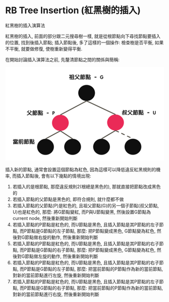 # RB Tree Insertion \(紅黑樹的插入\)

紅黑樹的插入演算法

紅黑樹的插入, 前面的部分跟二元搜尋樹一樣, 就是從根節點向下尋找節點要插入的位置, 找到後插入節點; 插入節點後, 多了這樣的一個操作: 檢查樹是否平衡, 如果不平衡, 就要做修復, 使樹重新變得平衡.

在開始討論插入演算法之前, 先釐清節點之間的關係與簡稱:

![](assets/rbtree-3.png)

插入新的節點, 通常會設置這個節點為紅色, 因為這樣可以降低違反紅黑規則的機率, 而插入節點後, 會有以下幾點的情境出現:

1. 若插入的是根節點, 那麼違反規則2\(根總是黑色的\), 那就直接把節點改成黑色的
2. 若插入節點的父節點是黑色的, 即符合規則, 就什麼都不做
3. 若插入節點的父節點\(P\)是紅色的, 且祖父節點\(G\)的另一個子節點\(叔父節點, U\)也是紅色的, 那麼: 將G節點變紅, 而P與U節點變黑, 然後設置G節點為current node, 然後重新開始判斷
4. 若插入節點的P節點是紅色的, 而U節點是黑色, 且插入節點是其P節點的左子節點, 而P節點是G節點的左子節點, 那麼: 把P節點變成黑色, G節點變為紅色, 然後對G節點做右旋的動作, 然後重新開始判斷
5. 若插入節點的P節點是紅色的, 而U節點是黑色, 且插入節點是其P節點的右子節點, 而P節點是G節點的右子節點, 那麼: 把P節點變成黑色, G節點變為紅色, 然後對G節點做左旋的動作, 然後重新開始判斷
6. 若插入節點的P節點是紅色的, 而U節點是黑色, 且插入節點是其P節點的右子節點, 而P節點是G節點的左子節點, 那麼: 把當前節點的P節點作為新的當前節點, 對新的當前節點進行左旋, 然後重新開始判斷
7. 若插入節點的P節點是紅色的, 而U節點是黑色, 且插入節點是其P節點的左子節點, 而P節點是G節點的右子節點, 那麼: 把當前節點的P節點作為新的當前節點, 對新的當前節點進行右旋, 然後重新開始判斷



